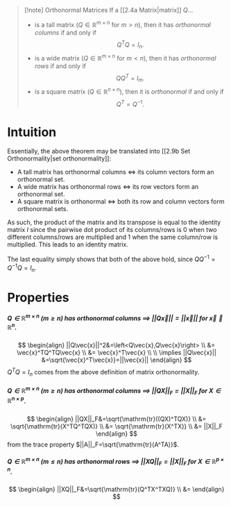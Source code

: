 >[!note] Orthonormal Matrices
>If a [[2.4a Matrix|matrix]] $Q$...
>- is a tall matrix ($Q \in \mathbb{R}^{m \times n}$ for $m > n$), then it has *orthonormal columns* if and only if $$Q^TQ=I_n.$$
>- is a wide matrix ($Q \in \mathbb{R}^{m \times n}$ for $m < n$), then it has *orthonormal rows* if and only if $$QQ^T=I_m.$$
>- is a square matrix ($Q \in \mathbb{R}^{n \times n}$), then it is *orthonormal* if and only if $$Q^T=Q^{-1}.$$

# Intuition
Essentially, the above theorem may be translated into [[2.9b Set Orthonormality|set orthonormality]]:
- A tall matrix has orthonormal columns $\iff$ its column vectors form an orthonormal set.
- A wide matrix has orthonormal rows $\iff$ its row vectors form an orthonormal set.
- A square matrix is orthonormal $\iff$ both its row and column vectors form orthonormal sets.

As such, the product of the matrix and its transpose is equal to the identity matrix $I$ since the pairwise dot product of its columns/rows is 0 when two different columns/rows are multiplied and 1 when the same column/row is multiplied. This leads to an identity matrix.

The last equality simply shows that both of the above hold, since $QQ^{-1}=Q^{-1}Q=I_n$.

# Properties
##### $Q \in \mathbb{R}^{m \times n}$ ($m \geq n$) has orthonormal columns $\implies$ $||Q\vec{x}||=||\vec{x}||$ for $\vec{x} \in \mathbb{R}^n$.
$$
\begin{align}
||Q\vec{x}||^2&=\left<Q\vec{x},Q\vec{x}\right> \\
&=
\vec{x}^TQ^TQ\vec{x} \\
&=
\vec{x}^T\vec{x} \\ \\
\implies ||Q\vec{x}|| &=\sqrt{\vec{x}^T\vec{x}}=||\vec{x}||
\end{align}
$$
$Q^TQ=I_n$ comes from the above definition of matrix orthonormality.
##### $Q \in \mathbb{R}^{m \times n}$ ($m \geq n$) has orthonormal columns $\implies$ $||QX||_F=||X||_F$ for $X \in \mathbb{R}^{n \times p}$.
$$
\begin{align}
||QX||_F&=\sqrt{\mathrm{tr}((QX)^TQX)} \\
&=
\sqrt{\mathrm{tr}(X^TQ^TQX)} \\
&=
\sqrt{\mathrm{tr}(X^TX)} \\
&=
||X||_F
\end{align}
$$
from the trace property $||A||_F=\sqrt{\mathrm{tr}(A^TA)}$.
##### $Q \in \mathbb{R}^{m \times n}$ ($m \leq n$) has orthonormal rows $\implies$ $||XQ||_F=||X||_F$ for $X \in \mathbb{R}^{p \times n}$.
$$
\begin{align}
||XQ||_F&=\sqrt{\mathrm{tr}(Q^TX^TXQ)} \\
&=
\end{align}
$$